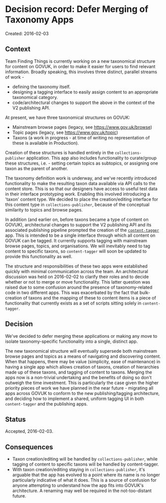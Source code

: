 # Decision record: Defer Merging of Taxonomy Apps

Created: 2016-02-03

## Context

Team Finding Things is currently working on a new taxonomical structure for
content on GOVUK, in order to make it easier for users to find relevant
information. Broadly speaking, this involves three distinct, parallel streams of
work -
* defining the taxonomy itself.
* designing a tagging interface to easily assign content to an appropriate
  taxonomical category.
* code/architectural changes to support the above in the context of the V2
  publishing API.

At present, we have three taxonomical structures on GOVUK:

* Mainstream browse pages (legacy, see https://www.gov.uk/browse)
* Topic pages (legacy, see https://www.gov.uk/topic)
* Taxons (a work in progress - at time of writing no representation of these is
  available in Production).

Creation of these structures is handled entirely in the `collections-publisher`
application. This app also includes functionality to curate/group these
structures, i.e. - setting certain topics as subtopics, or assigning one taxon
as the parent of another.

The taxonomy definition work is underway, and we've recently introduced
functionality to make the resulting taxon data available via API calls to the
content store. This is so that our designers have access to useful test data in
their interface prototyping work.  Enabling this involved introducing a 'taxon'
content type. We decided to place the creation/editing interface for
this content type in `collections-publisher`, because of the conceptual
similarity to topics and browse pages.

In addition (and earlier on, before taxons became a type of content on GOVUK),
architectural changes to support the V2 publishing API and its associated
publishing pipeline prompted the creation of the
[`content-tagger`](https://github.com/alphagov/content-tagger) app. This is
intended to be a single interface through which all content on GOVUK can be
tagged. It currently supports tagging with mainstream browse pages, topics, and
organisations. We will inevitably need to tag content to specific taxons, so
`content-tagger` will soon be updated to provide this functionality as well.

The structure and responsibilities of these two apps were established quickly
with minimal communication across the team. An architectural discussion was held
on 2016-02-02 to clarify their roles and to decide whether or not to merge or
move functionality. This latter question was raised due to some
confusion around the presence of taxonomy-related code in two different apps.
This was exacerbated by the fact that bulk-creation of taxons and the mapping of
these to content items is a piece of functionality that currently exists as a
set of scripts sitting solely in `content-tagger`.

## Decision

We've decided to defer merging these applications or making any move to isolate
taxonomy-specific functionality into a single, distinct app.

The new taxonomical structure will eventually supersede both mainstream browse
pages and topics as a means of navigating and discovering content. When that
happens, there may be value (simplicity, ease of maintenance) in having a single
app which allows creation of taxons, creation of hierarchies made up of these
taxons, and tagging of content to taxons. Merging the apps now is a non-trivial
undertaking and the benefits of doing so don't outweigh the time investment.
This is particularly the case given the higher priority pieces of work we have
planned in the near future - migrating all apps across GOVUK to conform to the
new publishing/tagging architecture, and deciding how to implement a shared,
uniform tagging UI in both `content-tagger` and the publishing apps.

## Status

Accepted, 2016-02-03.

## Consequences

* Taxon creation/editing will be handled by `collections-publisher`, while
  tagging of content to specific taxons will be handled by content-tagger.
* With taxon creation/editing staying in `collections-publisher`, it's arguable
  that the app has evolved to a point where its name is no longer particularly
  indicative of what it does. This is a source of confusion for anyone
  attempting to understand how the app fits into GOVUK's architecture. A
  renaming may well be required in the not-too-distant future.
